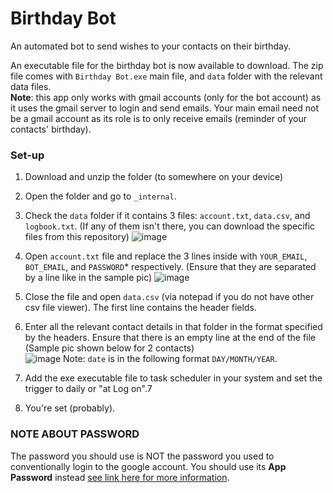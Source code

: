# Birthday Bot
 An automated bot to send wishes to your contacts on their birthday.

An executable file for the birthday bot is now available to download.
The zip file comes with `Birthday Bot.exe` main file, and `data` folder with the relevant data files.
<br>
**Note**: this app only works with gmail accounts (only for the bot account) as it uses the gmail server to login and send emails. Your main email need not be a gmail account as its role is to only receive emails (reminder of your contacts' birthday).

### Set-up
1. Download and unzip the folder (to somewhere on your device)
2. Open the folder and go to `_internal`.
3. Check the `data` folder if it contains 3 files: `account.txt`, `data.csv`, and `logbook.txt`. (If any of them isn't there, you can download the specific files from this repository)
![image](https://github.com/ChillinRage/Birthday-Bot/assets/73763719/66e8464f-669e-49a1-b655-578971c245a8)

4. Open `account.txt` file and replace the 3 lines inside with `YOUR_EMAIL`, `BOT_EMAIL`, and `PASSWORD`* respectively. (Ensure that they are separated by a line like in the sample pic)
![image](https://github.com/ChillinRage/Birthday-Bot/assets/73763719/bb80e6c8-0d7b-476f-b710-9c3090e2131c)

5. Close the file and open `data.csv` (via notepad if you do not have other csv file viewer). The first line contains the header fields.
6. Enter all the relevant contact details in that folder in the format specified by the headers. Ensure that there is an empty line at the end of the file (Sample pic shown below for 2 contacts)<br>
![image](https://github.com/ChillinRage/Birthday-Bot/assets/73763719/374d3764-c670-4c9e-bb97-9888c1c6b416)
Note: `date` is in the following format `DAY/MONTH/YEAR`.
7. Add the exe executable file to task scheduler in your system and set the trigger to daily or "at Log on".7
8. You're set (probably).

### NOTE ABOUT PASSWORD
The password you should use is NOT the password you used to conventionally login to the google account. You should use its **App Password** instead [see link here for more information](https://stackoverflow.com/questions/70261815/smtplib-smtpauthenticationerror-534-b5-7-9-application-specific-password-req).